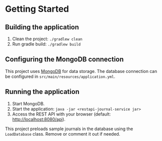 # Getting Started
## Building the application
1. Clean the project: `./gradlew clean`
2. Run gradle build: `./gradlew build`

## Configuring the MongoDB connection
This project uses [MongoDB](https://www.mongodb.com/) for data storage. The database connection can be configured in `src/main/resources/application.yml`.

## Running the application
1. Start MongoDB.
2. Start the application: `java -jar <restapi-journal-service jar>`
3. Access the REST API with your browser (default: [http://localhost:8080/api](http://localhost:8080/api)).

This project preloads sample journals in the database using the `LoadDatabase` class. Remove or comment it out if needed.